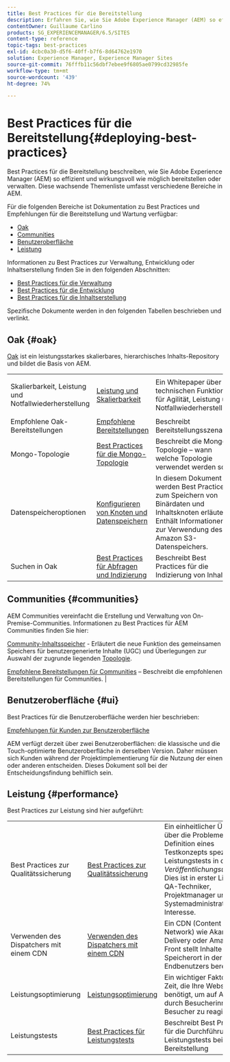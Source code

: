 ```yaml
---
title: Best Practices für die Bereitstellung
description: Erfahren Sie, wie Sie Adobe Experience Manager (AEM) so effizient und effizient wie möglich bereitstellen und verwalten.
contentOwner: Guillaume Carlino
products: SG_EXPERIENCEMANAGER/6.5/SITES
content-type: reference
topic-tags: best-practices
exl-id: 4cbc0a30-d5f6-40ff-b7f6-8d64762e1970
solution: Experience Manager, Experience Manager Sites
source-git-commit: 76fffb11c56dbf7ebee9f6805ae0799cd32985fe
workflow-type: tm+mt
source-wordcount: '439'
ht-degree: 74%

---
```


# Best Practices für die Bereitstellung{#deploying-best-practices}

Best Practices für die Bereitstellung beschreiben, wie Sie Adobe Experience Manager (AEM) so effizient und wirkungsvoll wie möglich bereitstellen oder verwalten. Diese wachsende Themenliste umfasst verschiedene Bereiche in AEM.

Für die folgenden Bereiche ist Dokumentation zu Best Practices und Empfehlungen für die Bereitstellung und Wartung verfügbar:

* [Oak](#oak)
* [Communities](#communities)
* [Benutzeroberfläche](#ui)
* [Leistung](#performance)

Informationen zu Best Practices zur Verwaltung, Entwicklung oder Inhaltserstellung finden Sie in den folgenden Abschnitten:

* [Best Practices für die Verwaltung](/help/sites-administering/administer-best-practices.md)
* [Best Practices für die Entwicklung](/help/sites-developing/best-practices.md)
* [Best Practices für die Inhaltserstellung](/help/sites-authoring/best-practices.md)

Spezifische Dokumente werden in den folgenden Tabellen beschrieben und verlinkt.

## Oak {#oak}

[Oak](/help/sites-deploying/platform.md) ist ein leistungsstarkes skalierbares, hierarchisches Inhalts-Repository und bildet die Basis von AEM.

<table>
 <tbody>
  <tr>
   <td><p>Skalierbarkeit, Leistung und Notfallwiederherstellung</p> </td>
   <td><a href="/help/sites-deploying/performance.md">Leistung und Skalierbarkeit</a></td>
   <td>Ein Whitepaper über die technischen Funktionen für Agilität, Leistung und Notfallwiederherstellung</td>
  </tr>
  <tr>
   <td>Empfohlene Oak-Bereitstellungen</td>
   <td><a href="/help/sites-deploying/recommended-deploys.md">Empfohlene Bereitstellungen</a></td>
   <td>Beschreibt Bereitstellungsszenarien</td>
  </tr>
  <tr>
   <td>Mongo-Topologie</td>
   <td><a href="/help/sites-deploying/recommended-deploys.md">Best Practices für die Mongo-Topologie</a></td>
   <td>Beschreibt die Mongo-Topologie – wann welche Topologie verwendet werden soll.</td>
  </tr>
  <tr>
   <td>Datenspeicheroptionen</td>
   <td><a href="/help/sites-deploying/data-store-config.md">Konfigurieren von Knoten und Datenspeichern</a></td>
   <td>In diesem Dokument werden Best Practices zum Speichern von Binärdaten und Inhaltsknoten erläutert. Enthält Informationen zur Verwendung des Amazon S3-Datenspeichers.</td>
  </tr>
  <tr>
   <td>Suchen in Oak</td>
   <td><a href="/help/sites-deploying/best-practices-for-queries-and-indexing.md">Best Practices für Abfragen und Indizierung</a><br /> </td>
   <td>Beschreibt Best Practices für die Indizierung von Inhalten.</td>
  </tr>
 </tbody>
</table>

## Communities {#communities}

AEM Communities vereinfacht die Erstellung und Verwaltung von On-Premise-Communities. Informationen zu Best Practices für AEM Communities finden Sie hier:

[Community-Inhaltsspeicher](/help/communities/working-with-srp.md) - Erläutert die neue Funktion des gemeinsamen Speichers für benutzergenerierte Inhalte (UGC) und Überlegungen zur Auswahl der zugrunde liegenden [Topologie](/help/communities/topologies.md).

[Empfohlene Bereitstellungen für Communities](/help/sites-deploying/recommended-deploys.md#considerations-for-aem-communities) – Beschreibt die empfohlenen Bereitstellungen für Communities. |

## Benutzeroberfläche {#ui}

Best Practices für die Benutzeroberfläche werden hier beschrieben: 

[Empfehlungen für Kunden zur Benutzeroberfläche](/help/sites-deploying/ui-recommendations.md)

AEM verfügt derzeit über zwei Benutzeroberflächen: die klassische und die Touch-optimierte Benutzeroberfläche in derselben Version. Daher müssen sich Kunden während der Projektimplementierung für die Nutzung der einen oder anderen entscheiden. Dieses Dokument soll bei der Entscheidungsfindung behilflich sein.

## Leistung {#performance}

Best Practices zur Leistung sind hier aufgeführt:

<table>
 <tbody>
  <tr>
   <td>Best Practices zur Qualitätssicherung</td>
   <td><a href="/help/sites-deploying/configuring-performance.md#best-practices-for-quality-assurance">Best Practices zur Qualitätssicherung</a></td>
   <td>Ein einheitlicher Überblick über die Probleme bei der Definition eines Testkonzepts speziell für Leistungstests in der <em>Veröffentlichungsumgebung</em>. Dies ist in erster Linie für QA-Techniker, Projektmanager und Systemadministratoren von Interesse.</td>
  </tr>
  <tr>
   <td>Verwenden des Dispatchers mit einem CDN </td>
   <td><a href="https://experienceleague.adobe.com/docs/experience-manager-dispatcher/using/dispatcher.html#using-dispatcher-with-a-cdn">Verwenden des Dispatchers mit einem CDN</a></td>
   <td>Ein CDN (Content Delivery Network) wie Akamai Edge Delivery oder Amazon Cloud Front stellt Inhalte von einem Speicherort in der Nähe des Endbenutzers bereit.</td>
  </tr>
  <tr>
   <td>Leistungsoptimierung</td>
   <td><a href="/help/sites-deploying/configuring-performance.md">Leistungsoptimierung</a></td>
   <td>Ein wichtiger Faktor ist die Zeit, die Ihre Website benötigt, um auf Anfragen durch Besucherinnen und Besucher zu reagieren.</td>
  </tr>
  <tr>
   <td>Leistungstests</td>
   <td><a href="/help/sites-deploying/best-practices-for-performance-testing.md">Best Practices für Leistungstests</a></td>
   <td>Beschreibt Best Practices für die Durchführung von Leistungstests bei der AEM-Bereitstellung<br />  </td>
  </tr>
 </tbody>
</table>
